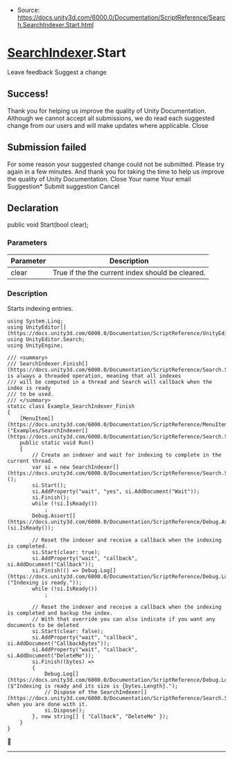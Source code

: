 * Source: https://docs.unity3d.com/6000.0/Documentation/ScriptReference/Search.SearchIndexer.Start.html

#  [SearchIndexer](https://docs.unity3d.com/6000.0/Documentation/ScriptReference/Search.SearchIndexer.html).Start
Leave feedback
Suggest a change
## Success!
Thank you for helping us improve the quality of Unity Documentation. Although we cannot accept all submissions, we do read each suggested change from our users and will make updates where applicable.
Close
## Submission failed
For some reason your suggested change could not be submitted. Please <a>try again</a> in a few minutes. And thank you for taking the time to help us improve the quality of Unity Documentation.
Close
Your name Your email Suggestion* Submit suggestion
Cancel
## Declaration
public void Start(bool clear); 
### Parameters
Parameter | Description  
---|---  
clear | True if the the current index should be cleared.  
### Description
Starts indexing entries.
```
using System.Linq;
using UnityEditor[](https://docs.unity3d.com/6000.0/Documentation/ScriptReference/UnityEditor.html);
using UnityEditor.Search;
using UnityEngine;

/// <summary>
/// SearchIndexer.Finish[](https://docs.unity3d.com/6000.0/Documentation/ScriptReference/Search.SearchIndexer.Finish.html) is always a threaded operation, meaning that all indexes
/// will be computed in a thread and Search will callback when the index is ready
/// to be used.
/// </summary>
static class Example_SearchIndexer_Finish
{
    [MenuItem[](https://docs.unity3d.com/6000.0/Documentation/ScriptReference/MenuItem.html)("Examples/SearchIndexer[](https://docs.unity3d.com/6000.0/Documentation/ScriptReference/Search.SearchIndexer.html)/Finish")]
    public static void Run()
    {
        // Create an indexer and wait for indexing to complete in the current thread.
        var si = new SearchIndexer[](https://docs.unity3d.com/6000.0/Documentation/ScriptReference/Search.SearchIndexer.html)();
        si.Start();
        si.AddProperty("wait", "yes", si.AddDocument("Wait"));
        si.Finish();
        while (!si.IsReady())
            ;
        Debug.Assert[](https://docs.unity3d.com/6000.0/Documentation/ScriptReference/Debug.Assert.html)(si.IsReady());

        // Reset the indexer and receive a callback when the indexing is completed.
        si.Start(clear: true);
        si.AddProperty("wait", "callback", si.AddDocument("Callback"));
        si.Finish(() => Debug.Log[](https://docs.unity3d.com/6000.0/Documentation/ScriptReference/Debug.Log.html)("Indexing is ready."));
        while (!si.IsReady())
            ;

        // Reset the indexer and receive a callback when the indexing is completed and backup the index.
        // With that override you can also indicate if you want any documents to be deleted
        si.Start(clear: false);
        si.AddProperty("wait", "callback", si.AddDocument("CallbackBytes"));
        si.AddProperty("wait", "callback", si.AddDocument("DeleteMe"));
        si.Finish((bytes) =>
        {
            Debug.Log[](https://docs.unity3d.com/6000.0/Documentation/ScriptReference/Debug.Log.html)($"Indexing is ready and its size is {bytes.Length}.");
            // Dispose of the SearchIndexer[](https://docs.unity3d.com/6000.0/Documentation/ScriptReference/Search.SearchIndexer.html) when you are done with it.
            si.Dispose();
        }, new string[] { "Callback", "DeleteMe" });
    }
}

```

* * *
